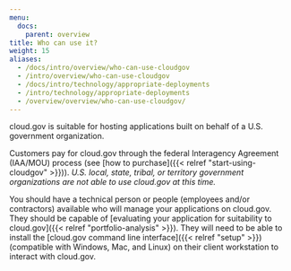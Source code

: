 ```yaml
---
menu:
  docs:
    parent: overview
title: Who can use it?
weight: 15
aliases:
  - /docs/intro/overview/who-can-use-cloudgov
  - /intro/overview/who-can-use-cloudgov
  - /docs/intro/technology/appropriate-deployments
  - /intro/technology/appropriate-deployments
  - /overview/overview/who-can-use-cloudgov/
---
```


cloud.gov is suitable for hosting applications built on behalf of a U.S. government organization.

Customers pay for cloud.gov through the federal Interagency Agreement (IAA/MOU) process (see [how to purchase]({{< relref "start-using-cloudgov" >}})). *U.S. local, state, tribal, or territory government organizations are not able to use cloud.gov at this time.*
 
You should have a technical person or people (employees and/or contractors) available who will manage your applications on cloud.gov. They should be capable of [evaluating your application for suitability to cloud.gov]({{< relref "portfolio-analysis" >}}). They will need to be able to install the [cloud.gov command line interface]({{< relref "setup" >}}) (compatible with Windows, Mac, and Linux) on their client workstation to interact with cloud.gov.

